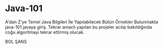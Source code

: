 # Java-101
A'dan Z'ye Temel Java Bilgileri İle Yapılabilecek Bütün Örnekler Bulunmakta java-101 javaya giriş.
Tekrar amaclı yapılan bu projeler acılıp bakıldığında coğu algoritmayı tekrar ettirmiş olucak.


BOL ŞANS
